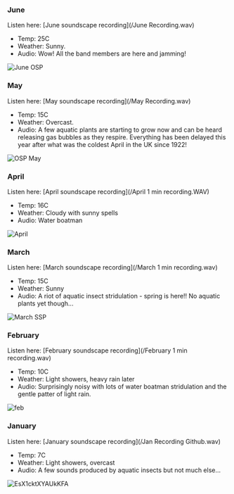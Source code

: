 ### June   

Listen here: [June soundscape recording](/June Recording.wav) 

- Temp: 25C
- Weather: Sunny.
- Audio: Wow! All the band members are here and jamming! 

![June OSP](https://user-images.githubusercontent.com/74665965/122210503-a0ece880-ce9d-11eb-8d1a-e4d643c9479d.jpg)

### May   

Listen here: [May soundscape recording](/May Recording.wav) 

- Temp: 15C
- Weather: Overcast.
- Audio: A few aquatic plants are starting to grow now and can be heard releasing gas bubbles as they respire. Everything has been delayed this year after what was the coldest April in the UK since 1922! 

![OSP May](https://user-images.githubusercontent.com/74665965/120505857-48a5e900-c3bd-11eb-880c-b5d441c6a234.jpg)

### April   

Listen here: [April soundscape recording](/April 1 min recording.WAV) 

- Temp: 16C
- Weather: Cloudy with sunny spells
- Audio: Water boatman   

![April](https://user-images.githubusercontent.com/74665965/115223108-5bad7400-a103-11eb-9c08-4ae0e3ee446c.jpg)

### March   

Listen here: [March soundscape recording](/March 1 min recording.wav) 

- Temp: 15C
- Weather: Sunny
- Audio: A riot of aquatic insect stridulation - spring is here!! No aquatic plants yet though...  

![March SSP](https://user-images.githubusercontent.com/74665965/111466692-83cc4080-871b-11eb-80ce-4a3e443e7be1.jpg)

### February  

Listen here: [February soundscape recording](/February 1 min recording.wav) 

- Temp: 10C
- Weather: Light showers, heavy rain later 
- Audio: Surprisingly noisy with lots of water boatman stridulation and the gentle patter of light rain. 

![feb](https://user-images.githubusercontent.com/74665965/108602836-323ec900-739c-11eb-984d-75d823e3e4cc.jpg)

### January 

Listen here: [January soundscape recording](/Jan Recording Github.wav) 

- Temp: 7C
- Weather: Light showers, overcast 
- Audio: A few sounds produced by aquatic insects but not much else...

![EsX1cktXYAUkKFA](https://user-images.githubusercontent.com/74665965/105878385-e6953b80-5ff8-11eb-9ccf-b1d6d9aa8574.jpg)
